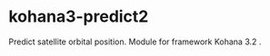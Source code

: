kohana3-predict2
================

Predict satellite orbital position. Module for framework Kohana 3.2 .